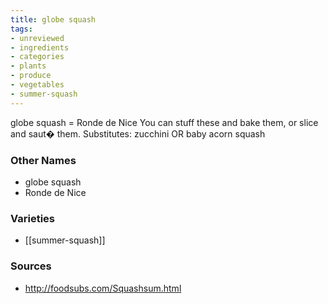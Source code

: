 ```yaml
---
title: globe squash
tags:
- unreviewed
- ingredients
- categories
- plants
- produce
- vegetables
- summer-squash
---
```

globe squash = Ronde de Nice You can stuff these and bake them, or slice and saut� them. Substitutes: zucchini OR baby acorn squash

### Other Names

* globe squash
* Ronde de Nice

### Varieties

* [[summer-squash]]

### Sources
* http://foodsubs.com/Squashsum.html

